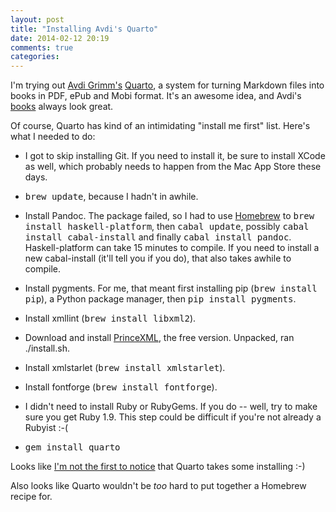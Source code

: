 ```yaml
---
layout: post
title: "Installing Avdi's Quarto"
date: 2014-02-12 20:19
comments: true
categories: 
---
```


I'm trying out <a href="http://avdi.org">Avdi Grimm's</a> <a
href="http://github.com/avdi/quarto">Quarto</a>, a system for turning
Markdown files into books in PDF, ePub and Mobi format.  It's an
awesome idea, and Avdi's <a
href="http://www.confidentruby.com/">books</a> always look great.

Of course, Quarto has kind of an intimidating "install me first" list.
Here's what I needed to do:

* I got to skip installing Git.  If you need to install it, be sure to
  install XCode as well, which probably needs to happen from the Mac
  App Store these days.

* <tt>brew update</tt>, because I hadn't in awhile.

* Install Pandoc.  The package failed, so I had to use <a
  href="brew.sh">Homebrew</a> to <tt>brew install
  haskell-platform</tt>, then <tt>cabal update</tt>, possibly
  <tt>cabal install cabal-install</tt> and finally <tt>cabal install
  pandoc</tt>.  Haskell-platform can take 15 minutes to compile.  If
  you need to install a new cabal-install (it'll tell you if you do),
  that also takes awhile to compile.

* Install pygments.  For me, that meant first installing pip (<tt>brew
  install pip</tt>), a Python package manager, then <tt>pip install
  pygments</tt>.

* Install xmllint (<tt>brew install libxml2</tt>).

* Download and install <a
  href="http://www.princexml.com/">PrinceXML</a>, the free version.
  Unpacked, ran ./install.sh.

* Install xmlstarlet (<tt>brew install xmlstarlet</tt>).

* Install fontforge (<tt>brew install fontforge</tt>).

* I didn't need to install Ruby or RubyGems.  If you do -- well, try
  to make sure you get Ruby 1.9.  This step could be difficult if
  you're not already a Rubyist :-(

* <tt>gem install quarto</tt>

Looks like <a
href="http://blog.firsthand.ca/2013/10/installation-instructions-for-quarto-osx.html">I'm
not the first to notice</a> that Quarto takes some installing :-)

Also looks like Quarto wouldn't be <i>too</i> hard to put together a
Homebrew recipe for.
